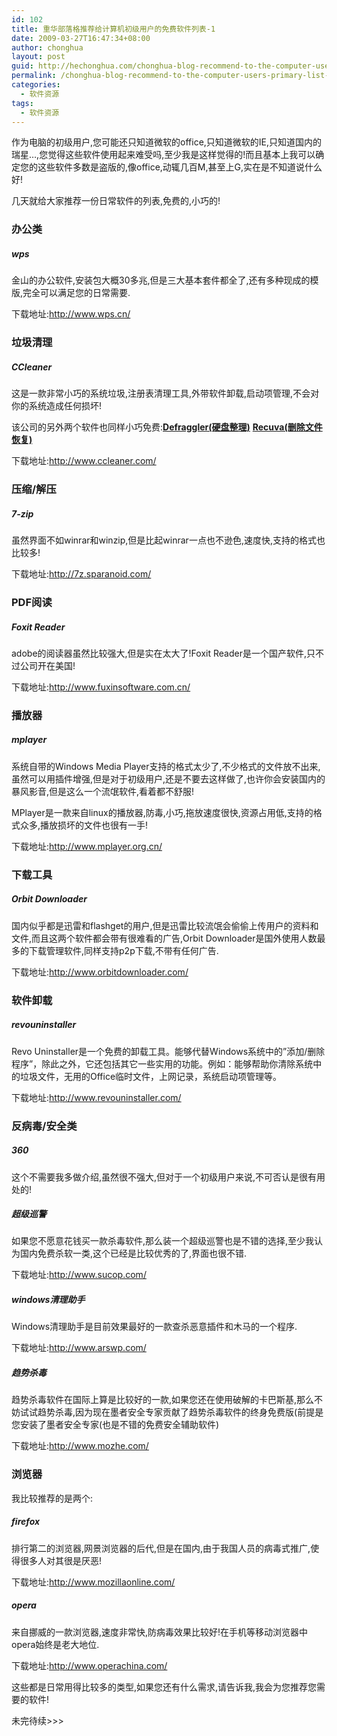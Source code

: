```yaml
---
id: 102
title: 重华部落格推荐给计算机初级用户的免费软件列表-1
date: 2009-03-27T16:47:34+08:00
author: chonghua
layout: post
guid: http://hechonghua.com/chonghua-blog-recommend-to-the-computer-users-primary-list-of-free-software/
permalink: /chonghua-blog-recommend-to-the-computer-users-primary-list-of-free-software/
categories:
  - 软件资源
tags:
  - 软件资源
---
```

作为电脑的初级用户,您可能还只知道微软的office,只知道微软的IE,只知道国内的瑞星…,您觉得这些软件使用起来难受吗,至少我是这样觉得的!而且基本上我可以确定您的这些软件多数是盗版的,像office,动辄几百M,甚至上G,实在是不知道说什么好!

几天就给大家推荐一份日常软件的列表,免费的,小巧的!

### 办公类

##### wps

金山的办公软件,安装包大概30多兆,但是三大基本套件都全了,还有多种现成的模版,完全可以满足您的日常需要.

下载地址:<http://www.wps.cn/>

### 垃圾清理

##### CCleaner

这是一款非常小巧的系统垃圾,注册表清理工具,外带软件卸载,启动项管理,不会对你的系统造成任何损坏!

该公司的另外两个软件也同样小巧免费:**[Defraggler(硬盘整理)](http://www.defraggler.com/)** **[Recuva(删除文件恢复)](http://www.recuva.com/)**

下载地址:<http://www.ccleaner.com/>

### 压缩/解压

##### 7-zip

虽然界面不如winrar和winzip,但是比起winrar一点也不逊色,速度快,支持的格式也比较多!

下载地址:<http://7z.sparanoid.com/>

### PDF阅读

##### Foxit Reader

adobe的阅读器虽然比较强大,但是实在太大了!Foxit Reader是一个国产软件,只不过公司开在美国!

下载地址:<a href="http://www.fuxinsoftware.com.cn/" target="_blank">http://www.fuxinsoftware.com.cn/</a>

### 播放器

##### mplayer

系统自带的Windows Media Player支持的格式太少了,不少格式的文件放不出来,虽然可以用插件增强,但是对于初级用户,还是不要去这样做了,也许你会安装国内的暴风影音,但是这么一个流氓软件,看着都不舒服!

MPlayer是一款来自linux的播放器,防毒,小巧,拖放速度很快,资源占用低,支持的格式众多,播放损坏的文件也很有一手!

下载地址:<http://www.mplayer.org.cn/>

### 下载工具

##### Orbit Downloader

国内似乎都是迅雷和flashget的用户,但是迅雷比较流氓会偷偷上传用户的资料和文件,而且这两个软件都会带有很难看的广告,Orbit Downloader是国外使用人数最多的下载管理软件,同样支持p2p下载,不带有任何广告.

下载地址:<http://www.orbitdownloader.com/>

### 软件卸载

##### revouninstaller

Revo Uninstaller是一个免费的卸载工具。能够代替Windows系统中的”添加/删除程序”，除此之外，它还包括其它一些实用的功能。例如：能够帮助你清除系统中的垃圾文件，无用的Office临时文件，上网记录，系统启动项管理等。

下载地址:<http://www.revouninstaller.com/>

### 反病毒/安全类

##### 360

这个不需要我多做介绍,虽然很不强大,但对于一个初级用户来说,不可否认是很有用处的!

##### 超级巡警

如果您不愿意花钱买一款杀毒软件,那么装一个超级巡警也是不错的选择,至少我认为国内免费杀软一类,这个已经是比较优秀的了,界面也很不错.

下载地址:<http://www.sucop.com/>

##### windows清理助手

Windows清理助手是目前效果最好的一款查杀恶意插件和木马的一个程序.

下载地址:<http://www.arswp.com/>

##### 趋势杀毒

趋势杀毒软件在国际上算是比较好的一款,如果您还在使用破解的卡巴斯基,那么不妨试试趋势杀毒,因为现在墨者安全专家贡献了趋势杀毒软件的终身免费版(前提是您安装了墨者安全专家(也是不错的免费安全辅助软件)

下载地址:http://www.mozhe.com/

### 浏览器

我比较推荐的是两个:

##### firefox

排行第二的浏览器,网景浏览器的后代,但是在国内,由于我国人员的病毒式推广,使得很多人对其很是厌恶!

下载地址:<http://www.mozillaonline.com/>

##### opera

来自挪威的一款浏览器,速度非常快,防病毒效果比较好!在手机等移动浏览器中opera始终是老大地位.

下载地址:<http://www.operachina.com/>

这些都是日常用得比较多的类型,如果您还有什么需求,请告诉我,我会为您推荐您需要的软件!

未完待续>>>